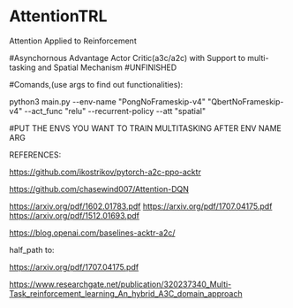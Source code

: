 # AttentionTRL
Attention Applied to Reinforcement

#Asynchornous Advantage Actor Critic(a3c/a2c) with Support to multi-tasking and Spatial Mechanism
#UNFINISHED

#Comands,(use args to find out functionalities):

python3 main.py --env-name "PongNoFrameskip-v4" "QbertNoFrameskip-v4" --act_func "relu" --recurrent-policy --att "spatial"

#PUT THE ENVS YOU WANT TO TRAIN MULTITASKING AFTER ENV NAME ARG

REFERENCES:

https://github.com/ikostrikov/pytorch-a2c-ppo-acktr

https://github.com/chasewind007/Attention-DQN

https://arxiv.org/pdf/1602.01783.pdf
https://arxiv.org/pdf/1707.04175.pdf
https://arxiv.org/pdf/1512.01693.pdf

https://blog.openai.com/baselines-acktr-a2c/

half_path to:

https://arxiv.org/pdf/1707.04175.pdf

https://www.researchgate.net/publication/320237340_Multi-Task_reinforcement_learning_An_hybrid_A3C_domain_approach
